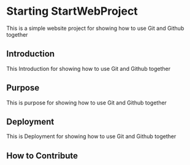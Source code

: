 # Starting StartWebProject
This is a simple website project  for showing
how to use Git and Github together

## Introduction

This Introduction   for showing
how to use Git and Github together


## Purpose

This is purpose   for showing
how to use Git and Github together


## Deployment


This is Deployment   for showing
how to use Git and Github together


## How to Contribute

